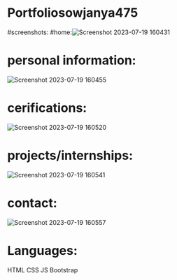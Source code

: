 # Portfoliosowjanya475
#screenshots:
#home:![Screenshot 2023-07-19 160431](https://github.com/lakshmisowjanya48/Portfoliosowjanya475/assets/109742084/7bbc74fc-868f-4c66-8e38-c8000668dffc)

# personal information:
![Screenshot 2023-07-19 160455](https://github.com/lakshmisowjanya48/Portfoliosowjanya475/assets/109742084/f19cdfa3-24a0-4df4-a5c3-998414cb24c9)

# cerifications:
![Screenshot 2023-07-19 160520](https://github.com/lakshmisowjanya48/Portfoliosowjanya475/assets/109742084/1e39bb42-1130-4303-8541-8e80b258a914)
# projects/internships:
![Screenshot 2023-07-19 160541](https://github.com/lakshmisowjanya48/Portfoliosowjanya475/assets/109742084/49c34452-f0f7-4b24-93b4-c53503391480)

# contact:
![Screenshot 2023-07-19 160557](https://github.com/lakshmisowjanya48/Portfoliosowjanya475/assets/109742084/103b8d41-80e6-4a8d-b963-0ebfab428e29)

# Languages:
HTML
CSS
JS
Bootstrap 
